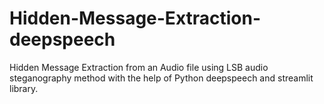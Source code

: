 # Hidden-Message-Extraction-deepspeech
Hidden Message Extraction from an Audio file using LSB audio steganography method with the help of Python deepspeech and streamlit library.
